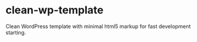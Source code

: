 clean-wp-template
=================

Clean WordPress template with minimal html5 markup for fast development starting.

